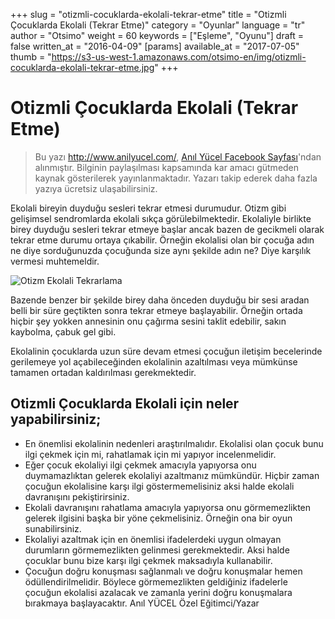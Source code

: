+++
slug = "otizmli-cocuklarda-ekolali-tekrar-etme"
title = "Otizmli Çocuklarda Ekolali (Tekrar Etme)"
category = "Oyunlar"
language = "tr"
author = "Otsimo"
weight = 60
keywords = ["Eşleme", "Oyunu"]
draft = false
written_at = "2016-04-09"
[params]
available_at = "2017-07-05"
thumb = "https://s3-us-west-1.amazonaws.com/otsimo-en/img/otizmli-cocuklarda-ekolali-tekrar-etme.jpg"
+++


# Otizmli Çocuklarda Ekolali (Tekrar Etme)

> Bu yazı <http://www.anilyucel.com/>, [Anıl Yücel Facebook Sayfası](https://www.facebook.com/1569052796668420/photos/a.1569052860001747.1073741825.1569052796668420/1746866335553731/?type=3)'ndan alınmıştır. Bilginin paylaşılması kapsamında kar amacı gütmeden kaynak gösterilerek yayınlanmaktadır. Yazarı takip ederek daha fazla yazıya ücretsiz ulaşabilirsiniz.

Ekolali bireyin duyduğu sesleri tekrar etmesi durumudur. Otizm gibi gelişimsel sendromlarda ekolali sıkça görülebilmektedir. Ekolaliyle birlikte birey duyduğu sesleri tekrar etmeye başlar ancak bazen de gecikmeli olarak tekrar etme durumu ortaya çıkabilir. Örneğin ekolalisi olan bir çocuğa adın ne diye sorduğunuzda çocuğunda size aynı şekilde adın ne? Diye karşılık vermesi muhtemeldir.

![Otizm Ekolali Tekrarlama](http://otsimo.com/wp-content/uploads/2016/08/o3.jpg)

Bazende benzer bir şekilde birey daha önceden duyduğu bir sesi aradan belli bir süre geçtikten sonra tekrar etmeye başlayabilir. Örneğin ortada hiçbir şey yokken annesinin onu çağırma sesini taklit edebilir, sakın kaybolma, çabuk gel gibi.

Ekolalinin çocuklarda uzun süre devam etmesi çocuğun iletişim becelerinde gerilemeye yol açabileceğinden ekolalinin azaltılması veya mümkünse tamamen ortadan kaldırılması gerekmektedir.

## Otizmli Çocuklarda Ekolali için neler yapabilirsiniz;

  * En önemlisi ekolalinin nedenleri araştırılmalıdır. Ekolalisi olan çocuk bunu ilgi çekmek için mi, rahatlamak için mi yapıyor incelenmelidir.
  * Eğer çocuk ekolaliyi ilgi çekmek amacıyla yapıyorsa onu duymamazlıktan gelerek ekolaliyi azaltmanız mümkündür. Hiçbir zaman çocuğun ekolalisine karşı ilgi göstermemelisiniz aksi halde ekolali davranışını pekiştirirsiniz.
  * Ekolali davranışını rahatlama amacıyla yapıyorsa onu görmemezlikten gelerek ilgisini başka bir yöne çekmelisiniz. Örneğin ona bir oyun sunabilirsiniz.
  * Ekolaliyi azaltmak için en önemlisi ifadelerdeki uygun olmayan durumların görmemezlikten gelinmesi gerekmektedir. Aksi halde çocuklar bunu bize karşı ilgi çekmek maksadıyla kullanabilir.
  * Çocuğun doğru konuşması sağlanmalı ve doğru konuşmalar hemen ödüllendirilmelidir. Böylece görmemezlikten geldiğiniz ifadelerle çocuğun ekolalisi azalacak ve zamanla yerini doğru konuşmalara bırakmaya başlayacaktır.
Anıl YÜCEL Özel Eğitimci/Yazar
